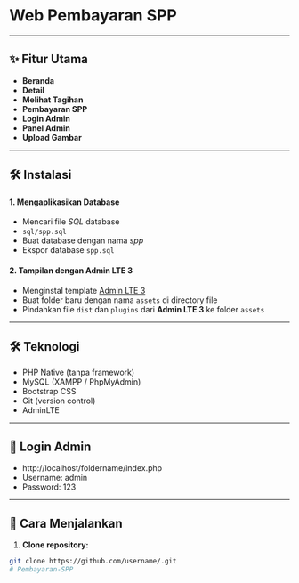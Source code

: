 #  Web Pembayaran SPP

---

## ✨ Fitur Utama
-  **Beranda** 
-  **Detail** 
-  **Melihat Tagihan** 
-  **Pembayaran SPP** 
-  **Login Admin** 
-  **Panel Admin** 
-  **Upload Gambar** 

---
## 🛠️ Instalasi
#### 1. Mengaplikasikan Database
- Mencari file *SQL* database
- `sql/spp.sql`
- Buat database dengan nama *spp*
- Ekspor database `spp.sql`

#### 2. Tampilan dengan Admin LTE 3
- Menginstal template [Admin LTE 3](https://github.com/ColorlibHQ/AdminLTE/releases)
- Buat folder baru dengan nama `assets` di directory file
- Pindahkan file `dist` dan `plugins` dari **Admin LTE 3** ke folder `assets`


---

## 🛠️ Teknologi
- PHP Native (tanpa framework)
- MySQL (XAMPP / PhpMyAdmin)
- Bootstrap CSS
- Git (version control)
- AdminLTE

---

## 🔑 Login Admin
- http://localhost/foldername/index.php
- Username: admin
- Password: 123

---


## 🚀 Cara Menjalankan
1. **Clone repository:**
```bash
git clone https://github.com/username/.git
# Pembayaran-SPP
